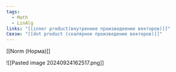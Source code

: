 ```yaml
---
tags:
  - Math
  - LinAlg
links: "[[inner product(внутреннее произведеение векторов)]]"
Связи: "[[dot product (скалярное произведение векторов)]]"
---
```

[[Norm (Норма)]]

![[Pasted image 20240924162517.png]]
